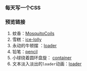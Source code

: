 ### 每天写一个CSS

### 预览链接

1. 蚊香：[MosquitoCoils](https://astak16.github.io/Study-CSS/MosquitoCoils-2018-6-11/index.html)
2. 雪糕：[ice-lolly](https://astak16.github.io/Study-CSS/ice-lolly-2018-6-12/index.html)
3. 永动的牛顿摆  ：[loader](https://astak16.github.io/Study-CSS/loader-2018-6-13/index.html)
4. 铅笔：[pencil](https://astak16.github.io/Study-CSS/pencil-2018-6-14/index.html)
5. 小球绕着圆环盘旋： [container](https://astak16.github.io/Study-CSS/container-2018-6-15/index.html)
6. 文本淡入淡出的`loader`动画：[loader](https://astak16.github.io/Study-CSS/loader-2018-6-16/index.html)

